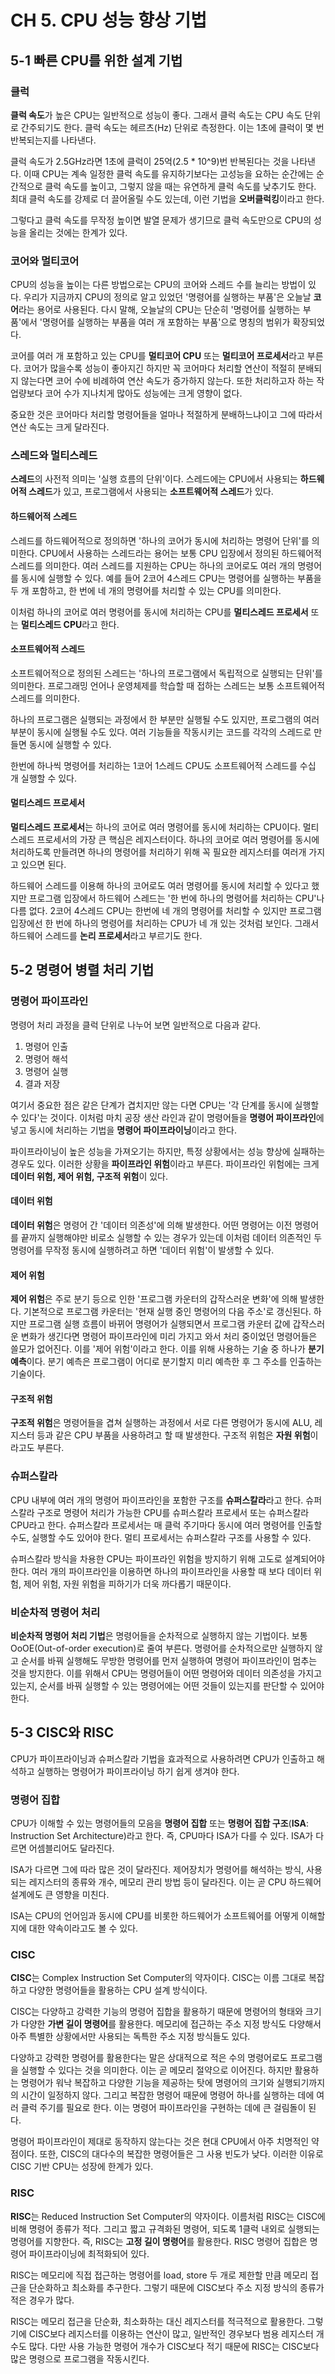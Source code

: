 # CH 5. CPU 성능 향상 기법

## 5-1 빠른 CPU를 위한 설계 기법

### 클럭

**클럭 속도**가 높은 CPU는 일반적으로 성능이 좋다. 그래서 클럭 속도는 CPU 속도 단위로 간주되기도 한다. 클럭 속도는 헤르츠(Hz) 단위로 측정한다. 이는 1초에 클럭이 몇 번 반복되는지를 나타낸다.

클럭 속도가 2.5GHz라면 1초에 클럭이 25억(2.5 \* 10^9)번 반복된다는 것을 나타낸다. 이때 CPU는 계속 일정한 클럭 속도를 유지하기보다는 고성능을 요하는 순간에는 순간적으로 클럭 속도를 높이고, 그렇지 않을 때는 유연하게 클럭 속도를 낮추기도 한다. 최대 클럭 속도를 강제로 더 끌어올릴 수도 있는데, 이런 기법을 **오버클럭킹**이라고 한다.

그렇다고 클럭 속도를 무작정 높이면 발열 문제가 생기므로 클럭 속도만으로 CPU의 성능을 올리는 것에는 한계가 있다.

### 코어와 멀티코어

CPU의 성능을 높이는 다른 방법으로는 CPU의 코어와 스레드 수를 늘리는 방법이 있다. 우리가 지금까지 CPU의 정의로 알고 있었던 '명령어를 실행하는 부품'은 오늘날 **코어**라는 용어로 사용된다. 다시 말해, 오늘날의 CPU는 단순히 '명령어를 실행하는 부품'에서 '명령어를 실행하는 부품을 여러 개 포함하는 부품'으로 명칭의 범위가 확장되었다.

코어를 여러 개 포함하고 있는 CPU를 **멀티코어 CPU** 또는 **멀티코어 프로세서**라고 부른다. 코어가 많을수록 성능이 좋아지긴 하지만 꼭 코어마다 처리할 연산이 적절히 분배되지 않는다면 코어 수에 비례하여 연산 속도가 증가하지 않는다. 또한 처리하고자 하는 작업량보다 코어 수가 지나치게 많아도 성능에는 크게 영향이 없다.

중요한 것은 코어마다 처리할 명령어들을 얼마나 적절하게 분배하느냐이고 그에 따라서 연산 속도는 크게 달라진다.

### 스레드와 멀티스레드

**스레드**의 사전적 의미는 '실행 흐름의 단위'이다. 스레드에는 CPU에서 사용되는 **하드웨어적 스레드**가 있고, 프로그램에서 사용되는 **소프트웨어적 스레드**가 있다.

#### 하드웨어적 스레드

스레드를 하드웨어적으로 정의하면 '하나의 코어가 동시에 처리하는 명령어 단위'를 의미한다. CPU에서 사용하는 스레드라는 용어는 보통 CPU 입장에서 정의된 하드웨어적 스레드를 의미한다. 여러 스레드를 지원하는 CPU는 하나의 코어로도 여러 개의 명령어를 동시에 실행할 수 있다. 예를 들어 2코어 4스레드 CPU는 명령어를 실행하는 부품을 두 개 포함하고, 한 번에 네 개의 명령어를 처리할 수 있는 CPU를 의미한다.

이처럼 하나의 코어로 여러 명령어를 동시에 처리하는 CPU를 **멀티스레드 프로세서** 또는 **멀티스레드 CPU**라고 한다.

#### 소프트웨어적 스레드

소프트웨어적으로 정의된 스레드는 '하나의 프로그램에서 독립적으로 실행되는 단위'를 의미한다. 프로그래밍 언어나 운영체제를 학습할 때 접하는 스레드는 보통 소프트웨어적 스레드를 의미한다.

하나의 프로그램은 실행되는 과정에서 한 부분만 실행될 수도 있지만, 프로그램의 여러 부분이 동시에 실행될 수도 있다. 여러 기능들을 작동시키는 코드를 각각의 스레드로 만들면 동시에 실행할 수 있다.

한번에 하나씩 명령어를 처리하는 1코어 1스레드 CPU도 소프트웨어적 스레드를 수십 개 실행할 수 있다.

#### 멀티스레드 프로세서

**멀티스레드 프로세서**는 하나의 코어로 여러 명령어를 동시에 처리하는 CPU이다. 멀티스레드 프로세서의 가장 큰 핵심은 레지스터이다. 하나의 코어로 여러 명령어를 동시에 처리하도록 만들려면 하나의 명령어를 처리하기 위해 꼭 필요한 레지스터를 여러개 가지고 있으면 된다.

하드웨어 스레드를 이용해 하나의 코어로도 여러 명령어를 동시에 처리할 수 있다고 했지만 프로그램 입장에서 하드웨어 스레드는 '한 번에 하나의 명령어를 처리하는 CPU'나 다름 없다. 2코어 4스레드 CPU는 한번에 네 개의 명령어를 처리할 수 있지만 프로그램 입장에선 한 번에 하나의 명령어를 처리하는 CPU가 네 개 있는 것처럼 보인다. 그래서 하드웨어 스레드를 **논리 프로세서**라고 부르기도 한다.

## 5-2 명령어 병렬 처리 기법

### 명령어 파이프라인

명령어 처리 과정을 클럭 단위로 나누어 보면 일반적으로 다음과 같다.

1. 명령어 인출
2. 명령어 해석
3. 명령어 실행
4. 결과 저장

여기서 중요한 점은 같은 단계가 겹치지만 않는 다면 CPU는 '각 단계를 동시에 실행할 수 있다'는 것이다. 이처럼 마치 공장 생산 라인과 같이 명령어들을 **명령어 파이프라인**에 넣고 동시에 처리하는 기법을 **명령어 파이프라이닝**이라고 한다.

파이프라이닝이 높은 성능을 가져오기는 하지만, 특정 상황에서는 성능 향상에 실패하는 경우도 있다. 이러한 상황을 **파이프라인 위험**이라고 부른다. 파이프라인 위험에는 크게 **데이터 위험, 제어 위험, 구조적 위험**이 있다.

#### 데이터 위험

**데이터 위험**은 명령어 간 '데이터 의존성'에 의해 발생한다. 어떤 명령어는 이전 명령어를 끝까지 실행해야만 비로소 실행할 수 있는 경우가 있는데 이처럼 데이터 의존적인 두 명령어를 무작정 동시에 실행하려고 하면 '데이터 위험'이 발생할 수 있다.

#### 제어 위험

**제어 위험**은 주로 분기 등으로 인한 '프로그램 카운터의 갑작스러운 변화'에 의해 발생한다. 기본적으로 프로그램 카운터는 '현재 실행 중인 명령어의 다음 주소'로 갱신된다. 하지만 프로그램 실행 흐름이 바뀌어 명령어가 실행되면서 프로그램 카운터 값에 갑작스러운 변화가 생긴다면 명령어 파이프라인에 미리 가지고 와서 처리 중이었던 명령어들은 쓸모가 없어진다. 이를 '제어 위험'이라고 한다. 이를 위해 사용하는 기술 중 하나가 **분기 예측**이다. 분기 예측은 프로그램이 어디로 분기할지 미리 예측한 후 그 주소를 인출하는 기술이다.

#### 구조적 위험

**구조적 위험**은 명령어들을 겹쳐 실행하는 과정에서 서로 다른 명령어가 동시에 ALU, 레지스터 등과 같은 CPU 부품을 사용하려고 할 때 발생한다. 구조적 위험은 **자원 위험**이라고도 부른다.

### 슈퍼스칼라

CPU 내부에 여러 개의 명령어 파이프라인을 포함한 구조를 **슈퍼스칼라**라고 한다. 슈퍼스칼라 구조로 명령어 처리가 가능한 CPU를 슈퍼스칼라 프로세서 또는 슈퍼스칼라 CPU라고 한다. 슈퍼스칼라 프로세서는 매 클럭 주기마다 동시에 여러 명령어를 인출할 수도, 실행할 수도 있어야 한다. 멀티 프로세서는 슈퍼스칼라 구조를 사용할 수 있다.

슈퍼스칼라 방식을 차용한 CPU는 파이프라인 위험을 방지하기 위해 고도로 설계되어야 한다. 여러 개의 파이프라인을 이용하면 하나의 파이프라인을 사용할 때 보다 데이터 위험, 제어 위험, 자원 위험을 피하기가 더욱 까다롭기 때문이다.

### 비순차적 명령어 처리

**비순차적 명령어 처리 기법**은 명령어들을 순차적으로 실행하지 않는 기법이다. 보통 OoOE(Out-of-order execution)로 줄여 부른다. 명령어를 순차적으로만 실행하지 않고 순서를 바꿔 실행해도 무방한 명령어를 먼저 실행하여 명령어 파이프라인이 멈추는 것을 방지한다. 이를 위해서 CPU는 명령어들이 어떤 명령어와 데이터 의존성을 가지고 있는지, 순서를 바꿔 실행할 수 있는 명령어에는 어떤 것들이 있는지를 판단할 수 있어야 한다.

## 5-3 CISC와 RISC

CPU가 파이프라이닝과 슈퍼스칼라 기법을 효과적으로 사용하려면 CPU가 인출하고 해석하고 실행하는 명령어가 파이프라이닝 하기 쉽게 생겨야 한다.

### 명령어 집합

CPU가 이해할 수 있는 명령어들의 모음을 **명령어 집합** 또는 **명령어 집합 구조**(**ISA**: Instruction Set Architecture)라고 한다. 즉, CPU마다 ISA가 다를 수 있다. ISA가 다르면 어셈블리어도 달라진다.

ISA가 다르면 그에 따라 많은 것이 달라진다. 제어장치가 명령어를 해석하는 방식, 사용되는 레지스터의 종류와 개수, 메모리 관리 방법 등이 달라진다. 이는 곧 CPU 하드웨어 설계에도 큰 영향을 미친다.

ISA는 CPU의 언어임과 동시에 CPU를 비롯한 하드웨어가 소프트웨어를 어떻게 이해할지에 대한 약속이라고도 볼 수 있다.

### CISC

**CISC**는 Complex Instruction Set Computer의 약자이다. CISC는 이름 그대로 복잡하고 다양한 명령어들을 활용하는 CPU 설계 방식이다.

CISC는 다양하고 강력한 기능의 명령어 집합을 활용하기 때문에 명령어의 형태와 크기가 다양한 **가변 길이 명령어**를 활용한다. 메모리에 접근하는 주소 지정 방식도 다양해서 아주 특별한 상황에서만 사용되는 독특한 주소 지정 방식들도 있다.

다양하고 강력한 명령어를 활용한다는 말은 상대적으로 적은 수의 명령어로도 프로그램을 실행할 수 있다는 것을 의미한다. 이는 곧 메모리 절약으로 이어진다. 하지만 활용하는 명령어가 워낙 복잡하고 다양한 기능을 제공하는 탓에 명령어의 크기와 실행되기까지의 시간이 일정하지 않다. 그리고 복잡한 명령어 때문에 명령어 하나를 실행하는 데에 여러 클럭 주기를 필요로 한다. 이는 명령어 파이프라인을 구현하는 데에 큰 걸림돌이 된다.

명령어 파이프라인이 제대로 동작하지 않는다는 것은 현대 CPU에서 아주 치명적인 약점이다. 또한, CISC의 대다수의 복잡한 명령어들은 그 사용 빈도가 낮다. 이러한 이유로 CISC 기반 CPU는 성장에 한계가 있다.

### RISC

**RISC**는 Reduced Instruction Set Computer의 약자이다. 이름처럼 RISC는 CISC에 비해 명령어 종류가 적다. 그리고 짧고 규격화된 명령어, 되도록 1클럭 내외로 실행되는 명령어를 지향한다. 즉, RISC는 **고정 길이 명령어**를 활용한다. RISC 명령어 집합은 명령어 파이프라이닝에 최적화되어 있다.

RISC는 메모리에 직접 접근하는 명령어를 load, store 두 개로 제한할 만큼 메모리 접근을 단순화하고 최소화를 추구한다. 그렇기 때문에 CISC보다 주소 지정 방식의 종류가 적은 경우가 많다.

RISC는 메모리 접근을 단순화, 최소화하는 대신 레지스터를 적극적으로 활용한다. 그렇기에 CISC보다 레지스터를 이용하는 연산이 많고, 일반적인 경우보다 범용 레지스터 개수도 많다. 다만 사용 가능한 명령어 개수가 CISC보다 적기 때문에 RISC는 CISC보다 많은 명령으로 프로그램을 작동시킨다.
